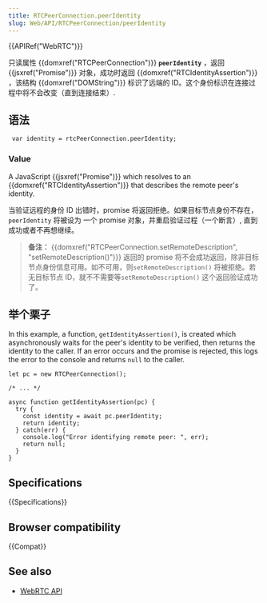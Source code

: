 ```yaml
---
title: RTCPeerConnection.peerIdentity
slug: Web/API/RTCPeerConnection/peerIdentity
---
```


{{APIRef("WebRTC")}}

只读属性 {{domxref("RTCPeerConnection")}} **`peerIdentity`** ，返回{{jsxref("Promise")}} 对象，成功时返回 {{domxref("RTCIdentityAssertion")}} ，该结构 {{domxref("DOMString")}} 标识了远端的 ID。这个身份标识在连接过程中将不会改变（直到连接结束）.

## 语法

```
 var identity = rtcPeerConnection.peerIdentity;
```

### Value

A JavaScript {{jsxref("Promise")}} which resolves to an {{domxref("RTCIdentityAssertion")}} that describes the remote peer's identity.

当验证远程的身份 ID 出错时，promise 将返回拒绝。如果目标节点身份不存在，`peerIdentity` 将被设为 一个 promise 对象，并重启验证过程（一个断言）, 直到成功或者不再想继续。

> **备注：** {{domxref("RTCPeerConnection.setRemoteDescription", "setRemoteDescription()")}} 返回的 promise 将不会成功返回，除非目标节点身份信息可用。如不可用，则`setRemoteDescription()` 将被拒绝。若无目标节点 ID，就不不需要等`setRemoteDescription()` 这个返回验证成功了。

## 举个栗子

In this example, a function, `getIdentityAssertion()`, is created which asynchronously waits for the peer's identity to be verified, then returns the identity to the caller. If an error occurs and the promise is rejected, this logs the error to the console and returns `null` to the caller.

```
let pc = new RTCPeerConnection();

/* ... */

async function getIdentityAssertion(pc) {
  try {
    const identity = await pc.peerIdentity;
    return identity;
  } catch(err) {
    console.log("Error identifying remote peer: ", err);
    return null;
  }
}
```

## Specifications

{{Specifications}}

## Browser compatibility

{{Compat}}

## See also

- [WebRTC API](/zh-CN/docs/Web/API/WebRTC_API)
